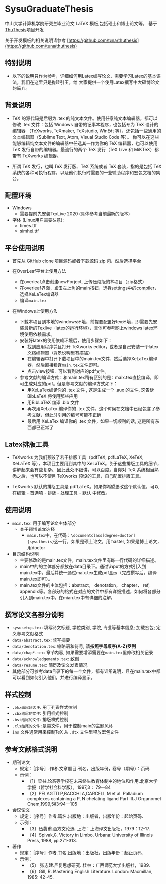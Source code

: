 # SysuGraduateThesis

中山大学计算机学院研究生毕业论文 LaTeX 模板,包括硕士和博士论文等， 基于[ThuThesis](https://github.com/tuna/thuthesis)项目开发

关于开发模板的相关说明请参考 [https://github.com/tuna/thuthesis](https://github.com/tuna/thuthesis)


## 特别说明
- 以下的说明只作为参考，详细如何用Latex编写论文，需要学习Latex的基本语法，我们在这里只是抛砖引玉，给
大家提供一个使用Latex撰写中大硕博论文的简介。


## 背景说明
- TeX 的源代码是后缀为 .tex 的纯文本文件。使用任意纯文本编辑器，都可以修改 .tex 文件：包括 Windows 自带的记事本程序，也包括专为 TeX 设计的编辑器
（TeXworks, TeXmaker, TeXstudio, WinEdt 等），还包括一些通用的文本编辑器（Sublime Text, Atom, Visual Studio Code 等）。
你可以在这些能够编辑纯文本文件的编辑器中任选其一作为你的 TeX 编辑器，也可以使用 TeX 发行自带的编辑器。最流行的两个 TeX 发行（TeX Live 和 MiKTeX）都带有 TeXworks 编辑器。

- 所谓 TeX 发行，也叫 TeX 发行版、TeX 系统或者 TeX 套装，指的是包括 TeX 系统的各种可执行程序，以及他们执行时需要的一些辅助程序和宏包文档的集合。



## 配置环境  
- Windows 
	- 需要提前先安装TexLive 2020  (具体参考当前最新的版本)
- 字体 (Linux用户需要注意):   
    - times.ttf  
    - simhei.ttf  


## 平台使用说明 
- 首先从 GitHub clone 项目源码或者下载源码 zip 包，然后选择平台
- 在OverLeaf平台上使用方法
	- 在overleaf点击创建newPorject, 上传压缩版的本项目（zip格式）
	- 在overleaf界面，点击左上角的main按钮，选择settings中的compiler， 选择XeLaTex编译器
	- 编译`main.tex`
	
- 在Windows上使用方法
	- 下载本项目到本地的windows环境，前提要配置好tex环境，即需要先安装最新的Texlive（latex的运行环境），具体可参考网上windows latex环境使用依赖需求。
	- 安装好latex的使用依赖环境后，使用步骤如下：
		- 找到应用程序并且打开 TeXworks editor，或者是自己安装一个latex文档编辑器（背景说明里有描述）
		- 在编辑器中打开下载项目中的main.tex文件，然后选择XeLaTex编译器，然后直接编译`main.tex`文件即可。
		- 点击view按钮，可以看到对应的pdf文件。
	- 参考文献的编译方式：和main.tex稍有区别的是：maix.tex直接编译，即可生成对应的pdf。但是参考文献的编译方式如下：
		- 用XeLaTex编译你的 .tex 文件 , 这是生成一个 .aux 的文件, 这告诉 BibLaTeX 将使用那些应用
		- 用BibLaTeX 编译 .bib 文件
		- 再次用XeLaTex 编译你的 .tex 文件，这个时候在文档中已经包含了参考文献，但此时引用的编号可能不正确
		- 最后用 XeLaTex 编译你的 .tex 文件，如果一切顺利的话, 这是所有东西都已正常了
	

## Latex排版工具
- TeXworks 为我们预设了若干排版工具（pdfTeX, pdfLaTeX, XeTeX, XeLaTeX 等），本项目主要用到其中的 XeLaTeX。关于这些排版工具的细节，讲解起来会有些复杂。
因此此处不细讲，可以百度。当你对 TeX 系统相当熟悉之后，也可以不使用 TeXworks 预设的工具，自己配置排版工具。

- TeXworks 默认的排版工具是 pdfLaTeX。如果你希望更改这个默认值，可以在编辑 - 首选项 - 排版 - 处理工具 - 默认 中修改。


## 使用说明 
- `main.tex`: 用于编写论文主体部分
	- 关于硕博论文选择
		- `main.tex`中，在代码：`\documentclass[degree=doctor]{sysuthesis}`这一行，如果是硕士论文，用master, 如果是博士论文，用doctor
- 目录结构说明
	- 主要修改的是main.tex文件，main.tex文件里有每一行代码的详细描述。
	- main中的的主体部分都放在data目录下。通过\input的方式引入到main.tex中，最后并统一通过maix.tex生成pdf显示（完成撰写后，编译main.tex即可）。
	- main.tex文件的主体包括：abstract， denotation， chapter， ref, appendix等。各部分的格式在对应的文件中都有详细描述，如何将各部分引入到main.tex中，在mian.tex中有详细的注解。


## 撰写论文各部分说明 
- `sysusetup.tex`: 填写论文标题, 学位类别, 学院, 专业等基本信息; 加载宏包; 定义参考文献格式  
- `data/abstract.tex`: 填写摘要  
- `data/denotation.tex`: 缩略语和符号, 请**按照字母顺序(A-Z)罗列**  
- `data/chap*.tex`: 章节内容, 如果需要增添需要在`main.tex`里修改相关记录  
- `data/acknowledgements.tex`: 致谢  
- `data/resume.tex`: 简历及论文发表情况 
- 其他部分可参考data目录下的每一个文件，都有详细说明，且在main.tex中都可以看到如何引入他们，并进行编译显示。 


## 样式控制
- `.bbx结尾的文件`: 用于列表样式控制
- `.cbx结尾的文件`: 引用样式控制
- `.bst结尾的文件`: 排版样式控制 
- `.cls结尾的文件` :是类文件，用于控制main的主题风格
- `ins` 文件通常用来控制TeX 从 `.dtx` 文件里释放宏包文件



## 参考文献格式说明 
- 期刊论文
	- 规定：［序号］.作者.文章题目.刊名，出版年份，卷号（期号）：页码
	- 示例：
		- 〔1〕梁柱.论高等学校在未来终生教育体制中的地位和作用.北京大学学报（哲学社会科学版），1997,3： 79—84
		- 〔2〕PELAGTTI P,BACCHI A,CARCELL M,et al. Palladium complexes containing a P, N chelating ligand Part Ⅲ.J Organomet Chem,1999,583:94—105
- 会议论文
	- 规定：［序号］作者.篇名.出版地：出版者，出版年份：起始页码. 
	- 示例：
		- 〔3〕伍蠡甫.西方文论选. 上海：上海译文出版社，1979：12-17.
		- 〔4〕Spivak,G. Victory in Limbo. Urbana: University of Illinois Press, 1988, pp.271-313.
- 著作
	- 规定：［序号］作者.书名.出版地：出版社，出版年份：起止页码.
	- 示例：
		- 〔5〕 张志建.严复思想研究. 桂林：广西师范大学出版社，1989.
		- 〔6〕Gill, R. Mastering English Literature. London: Macmillan, 1985: 42-45.


